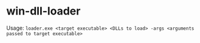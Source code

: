 # win-dll-loader
Usage: `loader.exe <target executable> <DLLs to load> -args <arguments passed to target executable>`
